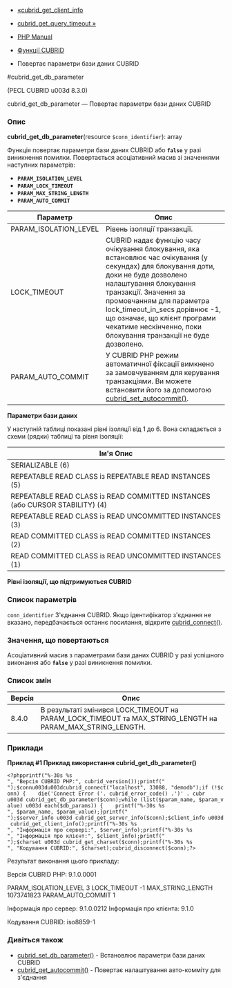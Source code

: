 - [«cubrid_get_client_info](function.cubrid-get-client-info.md)
- [cubrid_get_query_timeout »](function.cubrid-get-query-timeout.md)

- [PHP Manual](index.md)
- [Функції CUBRID](ref.cubrid.md)
- Повертає параметри бази даних CUBRID

#cubrid_get_db_parameter

(PECL CUBRID u003d 8.3.0)

cubrid_get_db_parameter — Повертає параметри бази даних CUBRID

### Опис

**cubrid_get_db_parameter**(resource `$conn_identifier`): array

Функція повертає параметри бази даних CUBRID або **`false`** у разі
виникнення помилки. Повертається асоціативний масив зі значеннями
наступних параметрів:

- **`PARAM_ISOLATION_LEVEL`**
- **`PARAM_LOCK_TIMEOUT`**
- **`PARAM_MAX_STRING_LENGTH`**
- **`PARAM_AUTO_COMMIT`**

| Параметр              | Опис                                                                                                                                                                                                                                                                                                                                                    |
| --------------------- | ------------------------------------------------------------------------------------------------------------------------------------------------------------------------------------------------------------------------------------------------------------------------------------------------------------------------------------------------------- |
| PARAM_ISOLATION_LEVEL | Рівень ізоляції транзакції.                                                                                                                                                                                                                                                                                                                             |
| LOCK_TIMEOUT          | CUBRID надає функцію часу очікування блокування, яка встановлює час очікування (у секундах) для блокування доти, доки не буде дозволено налаштування блокування транзакції. Значення за промовчанням для параметра lock_timeout_in_secs дорівнює -1, що означає, що клієнт програми чекатиме нескінченно, поки блокування транзакції не буде дозволено. |
| PARAM_AUTO_COMMIT     | У CUBRID PHP режим автоматичної фіксації вимкнено за замовчуванням для керування транзакціями. Ви можете встановити його за допомогою [cubrid_set_autocommit()](function.cubrid-set-autocommit.md).                                                                                                                                                     |

**Параметри бази даних**

У наступній таблиці показані рівні ізоляції від 1 до 6. Вона складається з
схеми (рядки) таблиці та рівня ізоляції:

| Ім'я Опис                                                                    |
| ---------------------------------------------------------------------------- |
| SERIALIZABLE (6)                                                             | На цьому рівні ізоляції проблем, пов'язаних з паралелізмом (наприклад, брудне читання, неповторне читання, фантомне читання тощо) не виникає.
| REPEATABLE READ CLASS із REPEATABLE READ INSTANCES (5)                       | Інша транзакція T2 не може оновити схему таблиці A, поки транзакція T1 переглядає таблицю A. Транзакція T1 може відчувати фантомне читання для запису R, яка була вставлена іншою транзакцією T2, коли вона повторно отримує певний запис.
| REPEATABLE READ CLASS із READ COMMITTED INSTANCES (або CURSOR STABILITY) (4) | Інша транзакція T2 не може оновити схему таблиці A, поки транзакція T1 переглядає таблицю A. Транзакція T1 може зазнавати читання R (неповторне читання), яке було оновлено та зафіксовано іншою транзакцією T2, коли вона повторно отримує запис R.
| REPEATABLE READ CLASS із READ UNCOMMITTED INSTANCES (3)                      | За замовчуванням рівень ізоляції. Інша транзакція T2 не може оновити схему таблиці A, доки транзакція T1 переглядає таблицю A. У транзакції T1 може відбутися читання R (брудне читання) для запису, який був оновлений, але не зафіксований іншою транзакцією T2.
| READ COMMITTED CLASS із READ COMMITTED INSTANCES (2)                         | Транзакція T1 може відчувати читання A' (неповторюване читання) для таблиці, яка була оновлена та зафіксована іншою транзакцією T2, доки вона переглядає таблицю A кілька разів. Транзакція T1 може зазнавати читання R' (неповторюване читання) для запису, який був оновлений і зафіксований іншою транзакцією T2, поки вона повторно витягує запис R.
| READ COMMITTED CLASS із READ UNCOMMITTED INSTANCES (1)                       | Транзакція T1 може відчувати читання A' (неповторюване читання) для таблиці, яка була оновлена та зафіксована іншою транзакцією T2, у той час як вона багаторазово переглядає таблицю A. Транзакція T1 може відчувати читання R' (брудне читання) для запису, яка була але не зафіксована іншою транзакцією T2.

**Рівні ізоляції, що підтримуються CUBRID**

### Список параметрів

`conn_identifier`
З'єднання CUBRID. Якщо ідентифікатор з'єднання не вказано,
передбачається останнє посилання, відкрите
[cubrid_connect()](function.cubrid-connect.md).

### Значення, що повертаються

Асоціативний масив з параметрами бази даних CUBRID у разі успішного
виконання або **`false`** у разі виникнення помилки.

### Список змін

| Версія | Опис                                                                                                      |
| ------ | --------------------------------------------------------------------------------------------------------- |
| 8.4.0  | В результаті змінився LOCK_TIMEOUT на PARAM_LOCK_TIMEOUT та MAX_STRING_LENGTH на PARAM_MAX_STRING_LENGTH. |

### Приклади

**Приклад #1 Приклад використання **cubrid_get_db_parameter()****

` <?phpprintf("%-30s %s
", "Версія CUBRID PHP:", cubrid_version());printf("
");$connu003du003dcubrid_connect("localhost", 33088, "demodb");if (!$conn) {    die('Connect Error ('. cubrid_error_code() .')' . cubr u003d cubrid_get_db_parameter($conn);while (list($param_name, $param_value) u003d each($db_params)) {    printf("%-30s %s
", $param_name, $param_value);}printf("
");$server_info u003d cubrid_get_server_info($conn);$client_info u003d cubrid_get_client_info();printf("%-30s %s
", "Інформація про сервері:", $server_info);printf("%-30s %s
", "Інформація про клієнт:", $client_info);printf("
");$charset u003d cubrid_get_charset($conn);printf("%-30s %s
", "Кодування CUBRID:", $charset);cubrid_disconnect($conn);?> `

Результат виконання цього прикладу:

Версія CUBRID PHP: 9.1.0.0001

PARAM_ISOLATION_LEVEL 3
LOCK_TIMEOUT -1
MAX_STRING_LENGTH 1073741823
PARAM_AUTO_COMMIT 1

Інформація про сервер: 9.1.0.0212
Інформація про клієнта: 9.1.0

Кодування CUBRID: iso8859-1

### Дивіться також

- [cubrid_set_db_parameter()](function.cubrid-set-db-parameter.md) -
Встановлює параметри бази даних CUBRID
- [cubrid_get_autocommit()](function.cubrid-get-autocommit.md) -
Повертає налаштування авто-комміту для з'єднання
